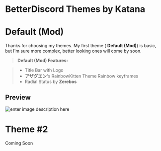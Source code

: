 # BetterDiscord Themes by Katana

Default (Mod)
===================
Thanks for choosing my themes. My first theme (<i class="icon-file"></i> **Default (Mod)**) is basic, but I'm sure more complex, better looking ones will come by soon.
> ****Default (Mod)** Features:**

> - Title Bar with Logo
> - **アザグエン**'s RainbowKitten Theme Rainbow keyframes
> - Radial Status by **Zerebos**

Preview
-------------
![enter image description here](http://www.exoticmods.us/img/github/BD-Themes/Capture1.PNG)

Theme #2
===================
Coming Soon
